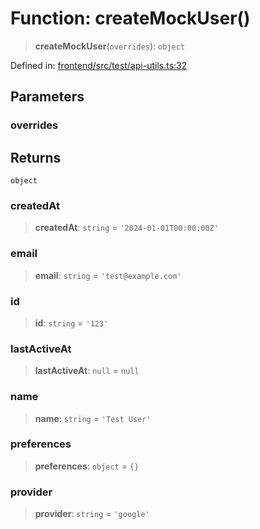 # Function: createMockUser()

> **createMockUser**(`overrides`): `object`

Defined in: [frontend/src/test/api-utils.ts:32](https://github.com/lsendel/sass/blob/ca8b2b87627589617e0de57047e1f50d53e78078/frontend/src/test/api-utils.ts#L32)

## Parameters

### overrides

## Returns

`object`

### createdAt

> **createdAt**: `string` = `'2024-01-01T00:00:00Z'`

### email

> **email**: `string` = `'test@example.com'`

### id

> **id**: `string` = `'123'`

### lastActiveAt

> **lastActiveAt**: `null` = `null`

### name

> **name**: `string` = `'Test User'`

### preferences

> **preferences**: `object` = `{}`

### provider

> **provider**: `string` = `'google'`
